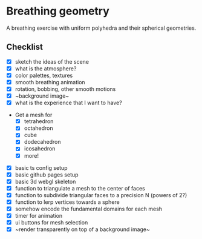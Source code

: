 # Breathing geometry

A breathing exercise with uniform polyhedra and their spherical geometries.

## Checklist

- [x] sketch the ideas of the scene
- [x] what is the atmosphere?
- [x] color palettes, textures
- [x] smooth breathing animation
- [x] rotation, bobbing, other smooth motions
- [x] ~background image~
- [x] what is the experience that I want to have?
- Get a mesh for
    - [x] tetrahedron
    - [x] octahedron
    - [x] cube
    - [x] dodecahedron
    - [x] icosahedron
    - [x] more!
- [x] basic ts config setup
- [x] basic github pages setup
- [x] basic 3d webgl skeleton
- [x] function to triangulate a mesh to the center of faces
- [x] function to subdivide triangular faces to a precision N (powers of 2?)
- [x] function to lerp vertices towards a sphere
- [x] somehow encode the fundamental domains for each mesh
- [x] timer for animation
- [x] ui buttons for mesh selection
- [x] ~render transparently on top of a background image~
